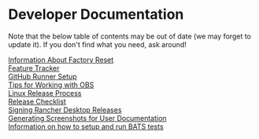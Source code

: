 # Developer Documentation

Note that the below table of contents may be out of date
(we may forget to update it). If you don't find what you need,
ask around!

[Information About Factory Reset](factory-reset.md)  
[Feature Tracker](features.md)  
[GitHub Runner Setup](github-runner-setup.md)  
[Tips for Working with OBS](obs.md)  
[Linux Release Process](linux-release-process.md)  
[Release Checklist](release-checklist.md)  
[Signing Rancher Desktop Releases](signing.md)  
[Generating Screenshots for User Documentation](../../screenshots/README.md)  
[Information on how to setup and run BATS tests](../../bats/README.md)  
